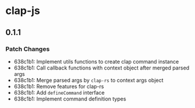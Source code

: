# clap-js

## 0.1.1

### Patch Changes

- 638c1b1: Implement utils functions to create clap command instance
- 638c1b1: Call callback functions with context object after merged parsed args
- 638c1b1: Merge parsed args by `clap-rs` to context args object
- 638c1b1: Remove features for clap-rs
- 638c1b1: Add `defineCommand` interface
- 638c1b1: Implement command definition types
